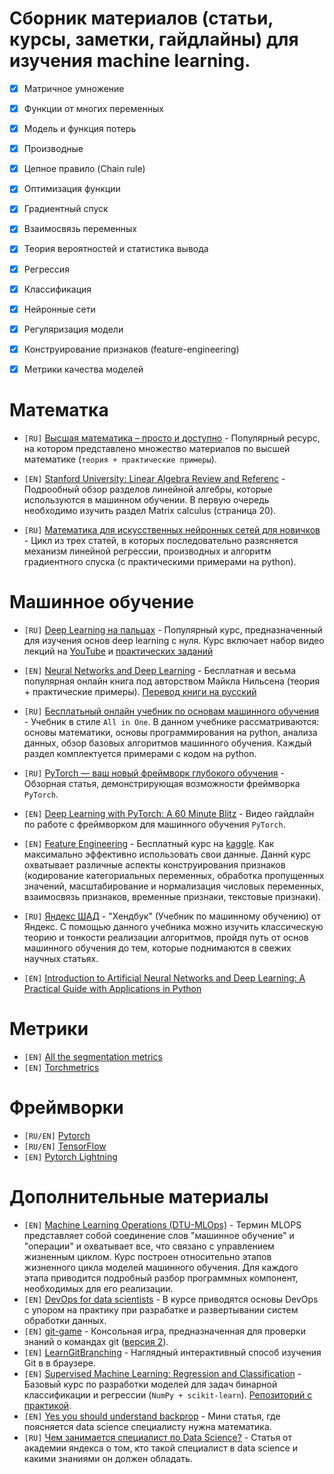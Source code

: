 # Сборник материалов (статьи, курсы, заметки, гайдлайны) для изучения machine learning.


- [x] Матричное умножение
- [x] Функции от многих переменных
- [x] Модель и функция потерь
- [x] Производные
- [x] Цепное правило (Chain rule)
- [x] Оптимизация функции
- [x] Градиентный спуск
- [x] Взаимосвязь переменных
- [x] Теория вероятностей и статистика вывода
- [x] Регрессия
- [x] Классификация
- [x] Нейронные сети
- [x] Регуляризация модели
- [x] Конструирование признаков (feature-engineering)
- [x] Метрики качества моделей


# Математка
- `[RU]` [Высшая математика – просто и доступно](http://mathprofi.ru/) - Популярный ресурс, на котором представлено множество материалов по высшей математике (`теория + практические примеры`).  

- `[EN]` [Stanford University: Linear Algebra Review and Referenc](http://cs229.stanford.edu/section/cs229-linalg.pdf) -   Подрообный обзор разделов линейной алгебры, которые используются в машинном обучении. В первую очередь необходимо изучить раздел Matrix calculus (страница 20).

- `[RU]` [Математика для искусственных нейронных сетей для новичков](https://habr.com/ru/post/307004/) - Цикл из трех статей, в которых последовательно разясняется механизм линейной регрессии, производных и алгоритм градиентного спуска (с практическими примерами на python).


# Машинное обучение
- `[RU]` [Deep Learning на пальцах](https://dlcourse.ai/) - Популярный курс, предназначенный для изучения основ deep learning с нуля. Курс включает набор видео лекций на [YouTube](https://www.youtube.com/@sim0nsays/featured) и [практических заданий](https://github.com/sim0nsays/dlcourse_ai)

- `[EN]` [Neural Networks and Deep Learning](http://neuralnetworksanddeeplearning.com/) - Бесплатная и весьма популярная онлайн книга под авторством Майкла Нильсена (теория + практические примеры). [Перевод книги на русский](https://habr.com/ru/post/456738/)

- `[RU]` [Бесплатьный онлайн учебник по основам машинного обучения](https://www.dmitrymakarov.ru/) - Учебник в стиле `All in One`. В данном учебнике рассматриваются: основы математики, основы программирования на python, анализа данных, обзор базовых алгоритмов машинного обучения. Каждый раздел комплектуется примерами с кодом на python. 

- `[RU]` [PyTorch — ваш новый фреймворк глубокого обучения](https://habr.com/ru/post/334380/) - Обзорная статья, демонстрирующая возможности фреймворка `PyTorch`.

- `[EN]` [Deep Learning with PyTorch: A 60 Minute Blitz](https://pytorch.org/tutorials/beginner/deep_learning_60min_blitz.html) - Видео гайдлайн по работе с фреймворком для машинного обучения `PyTorch`.

- `[EN]` [Feature Engineering](https://www.kaggle.com/learn/feature-engineering) - Бесплатный курс на [kaggle](https://www.kaggle.com/). Как максимально эффективно использовать свои данные. Даннй курс охватывает различные аспекты конструирования признаков (кодирование категориальных переменных, обработка пропущенных значений, масштабирование и нормализация числовых переменных, взаимосвязь признаков, временные признаки, текстовые признаки).
- `[RU]` [Яндекс ШАД](https://education.yandex.ru/handbook/ml) - "Хендбук" (Учебник по машинному обучению) от Яндекс. С помощью данного учебника можно изучить классическую теорию и тонкости реализации алгоритмов, пройдя путь от основ машинного обучения до тем, которые поднимаются в свежих научных статьях.
- `[EN]` [Introduction to Artificial Neural Networks and Deep Learning: A Practical Guide with Applications in Python](https://github.com/rasbt/deep-learning-book) 

# Метрики
- `[EN]` [All the segmentation metrics](https://www.kaggle.com/code/yassinealouini/all-the-segmentation-metrics)
- `[EN]` [Torchmetrics](https://lightning.ai/docs/torchmetrics/stable/)

# Фреймворки
- `[RU/EN]` [Pytorch](https://pytorch.org)
- `[RU/EN]` [TensorFlow](https://www.tensorflow.org/text/tutorials/image_captioning)
- `[EN]` [Pytorch Lightning](https://lightning.ai/docs/pytorch/stable/)

# Дополнительные материалы
- `[EN]` [Machine Learning Operations (DTU-MLOps)](https://skaftenicki.github.io/dtu_mlops/) - Термин MLOPS представляет собой соединение слов "машинное обучение" и "операции" и охватывает все, что связано с управлением жизненным циклом. Курс построен относительно этапов жизненного цикла моделей машинного обучения. Для каждого этапа приводится подробный разбор программных компонент, необходимых для его реализации.
- `[EN]` [DevOps for data scientists](https://skaftenicki.github.io/ku_devops/) - В курсе приводятся основы DevOps с упором на практику при разрабатке и развертывании систем обработки данных.
- `[EN]` [git-game](https://github.com/git-game) - Консольная игра, предназначенная для проверки знаний о командах git ([версия 2](https://github.com/git-game/git-game-v2)).
- `[EN]` [LearnGitBranching](https://learngitbranching.js.org/) - Наглядный интерактивный способ изучения Git в в браузере.
- `[EN]` [Supervised Machine Learning: Regression and Classification](https://www.coursera.org/learn/machine-learning) - Базовый курс по разработки моделей для задач бинарной классификации и регрессии (`NumPy + scikit-learn`). [Репозиторий с практикой](https://github.com/sevskii111/supervised-learning).
- `[EN]` [Yes you should understand backprop](https://karpathy.medium.com/yes-you-should-understand-backprop-e2f06eab496b) - Мини статья, где поясняется data science специалисту нужна математика.
- `[RU]` [Чем занимается специалист по Data Science?](https://academy.yandex.ru/journal/chem-zanimaetsya-spetsialist-po-data-science-i-kak-nachat-rabotat-v-etoy-oblasti) - Статья от академии яндекса о том, кто такой специалист в data science и какими знаниями он должен обладать.
 

